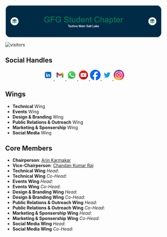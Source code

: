 <!-- # GFG TMSL Student Chapter -->

<p align = "center">
  <img 
    src = "imgs/github-header/v4.png"
    alt = "GFG TMSL Student Chapter"
    width: 500% 
    height: 100% 
    align = "center"
  />
</p>

![visitors](https://visitor-badge.laobi.icu/badge?page_id=GFG-TMSL-Official/GFG-TMSL-Official)

## Social Handles
<p align = "center">
  <!-- LinkedIn -->
  <a href="https://www.linkedin.com/company/gfgtmsl/" alt="GFG TMSL Official | LinkedIn">
    <img height="34" src="imgs/social-media/linkedin.webp" alt="LinkedIn">
  </a>
  <!-- Gmail -->
  <a href="mailto:gfg.tmsl.official@gmail.com" alt="GFG TMSL Official | Gmail">
    <img height="34" src="imgs/social-media/gmail.webp" alt="Gmail">
  </a>
  <!-- WhatsApp -->
  <a href="https://chat.whatsapp.com/CCJpcqGNEpDDwFxQJcogka" alt="GFG TMSL Official | WhatsApp">
    <img height="34" src="imgs/social-media/whatsapp.webp" alt="WhatsApp">
  </a>
  <!-- YouTube -->
  <a href="" alt="GFG TMSL Official | YouTube">
    <img height="34" src="imgs/social-media/youtube.webp" alt="YouTube">
  </a>
  <!-- FaceBook -->
  <a href="https://www.facebook.com/profile.php?id=61567826795752" alt="GFG TMSL Official | FaceBook">
    <img height="34" src="imgs/social-media/facebook.webp" alt="FaceBook">
  </a>
  <!-- Twitter -->
  <a href="" alt="GFG TMSL Official | Twitter">
    <img height="34" src="imgs/social-media/twitter.webp" alt="Twitter">
  </a>
  <!-- Instagram -->
  <a href="https://www.instagram.com/gfg.tmsl_official/" alt="GFG TMSL Official | Instagram">
    <img height="34" src="imgs/social-media/instagram.webp" alt="Instagram">
  </a>
</p>

## Wings
  - **Technical** Wing
  - **Events** Wing
  - **Design & Branding** Wing
  - **Public Relations & Outreach** Wing
  - **Marketing & Sponsership** Wing
  - **Social Media** Wing

## Core Members
  - **Chairperson**: [Arin Karmakar](https://wa.me/919476476209)
  - **Vice-Chairperson**: [Chandan Kumar Raj](https://wa.me/918340606284)
  - **Technical Wing** *Head*: []()
  - **Technical Wing** *Co-Head*: []()
  - **Events Wing** *Head*: []()
  - **Events Wing** *Co-Head*: []()
  - **Design & Branding Wing** *Head*: []()
  - **Design & Branding Wing** *Co-Head*: []()
  - **Public Relations & Outreach Wing** *Head*: []()
  - **Public Relations & Outreach Wing** *Co-Head*: []()
  - **Marketing & Sponsership Wing** *Head*: []()
  - **Marketing & Sponsership Wing** *Co-Head*: []()
  - **Social Media Wing** *Head*: []()
  - **Social Media Wing** *Co-Head*: []()

<!-- ## Our Goal
  - **NOTHING** -->
